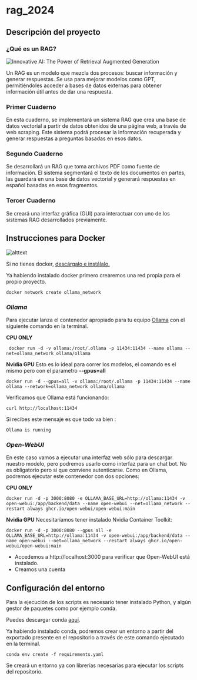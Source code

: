 
# rag_2024

## Descripción del proyecto
### ¿Qué es un RAG?
![Innovative AI: The Power of Retrieval Augmented Generation](https://ambersearch.de/wp-content/uploads/2023/10/Retrieval-Augmented-Generation_en_ohne-Uberschrift-1080x675.webp)

Un RAG es un modelo que mezcla dos procesos: buscar información y generar respuestas. Se usa para mejorar modelos como GPT, permitiéndoles acceder a bases de datos externas para obtener información útil antes de dar una respuesta.

### Primer Cuaderno
En esta cuaderno, se implementará un sistema RAG que crea una base de datos vectorial a partir de datos obtenidos de una página web, a través de web scraping. Este sistema podrá procesar la información recuperada y generar respuestas a preguntas basadas en esos datos.
### Segundo Cuaderno
Se desarrollará un RAG que toma archivos PDF como fuente de información. El sistema segmentará el texto de los documentos en partes, las guardará en una base de datos vectorial y generará respuestas en español basadas en esos fragmentos.
### Tercer Cuaderno
Se creará una interfaz gráfica (GUI) para interactuar con uno de los sistemas RAG desarrollados previamente. 

## Instrucciones para Docker

  

![alttext](https://cdn-icons-png.flaticon.com/256/919/919853.png)

  


Si no tienes docker, [descárgalo e instálalo.](https://www.docker.com/products/docker-desktop/)

Ya habiendo instalado docker primero crearemos una red propia para el propio proyecto.

    docker network create ollama_network

### *Ollama*
 Para ejecutar lanza el contenedor apropiado para tu equipo [Ollama](https://ollama.com/download) con el siguiente comando en la terminal. 
 
 **CPU ONLY**

     docker run -d -v ollama:/root/.ollama -p 11434:11434 --name ollama --net=ollama_network ollama/ollama

**Nvidia GPU**
Esto es lo ideal para correr los modelos, el comando es el mismo pero con el parametro **--gpus=all**

    docker run -d --gpus=all -v ollama:/root/.ollama -p 11434:11434 --name ollama --network=ollama_network ollama/ollama

Verificamos que Ollama está funcionando: 

    curl http://localhost:11434
Si recibes este mensaje es que todo va bien : 

    Ollama is running


### ***Open-WebUI***
En este caso vamos a ejecutar una interfaz web sólo para descargar nuestro modelo, pero podremos usarlo como interfaz para un chat bot. No es obligatorio pero si que conviene autenticarse. Como en Ollama, podremos ejecutar este contenedor con dos opciones: 

**CPU ONLY**

    docker run -d -p 3000:8080 -e OLLAMA_BASE_URL=http://ollama:11434 -v open-webui:/app/backend/data --name open-webui --net=ollama_network --restart always ghcr.io/open-webui/open-webui:main

**Nvidia GPU**
Necesitaríamos tener instalado Nvidia Container Toolkit:

    docker run -d -p 3000:8080 --gpus all -e OLLAMA_BASE_URL=http://ollama:11434 -v open-webui:/app/backend/data --name open-webui --net=ollama_network --restart always ghcr.io/open-webui/open-webui:main

- Accedemos a http://localhost:3000 para verificar que Open-WebUI está instalado.
 - Creamos una cuenta

## Configuración del entorno

Para la ejecución de los scripts es necesario tener instalado Python, y algún gestor de paquetes como por ejemplo conda.

  

Puedes descargar conda [aquí](https://docs.anaconda.com/miniconda/install/#quick-command-line-install).

  

  

Ya habiendo instalado conda, podremos crear un entorno a partir del exportado presente en el repositorio a través de este comando ejecutado en la terminal.

  

  

    conda env create -f requirements.yaml

  

  

Se creará un entorno ya con librerías necesarias para ejecutar los scripts del repositorio.




